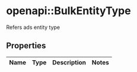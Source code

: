 # openapi::BulkEntityType

Refers ads entity type

## Properties
Name | Type | Description | Notes
------------ | ------------- | ------------- | -------------


